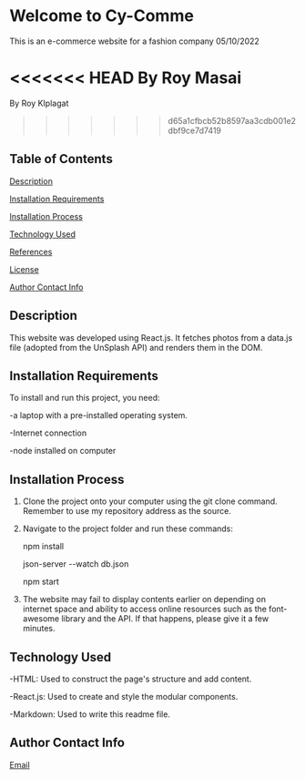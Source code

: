 # Welcome to Cy-Comme
This is an e-commerce website for a fashion company 05/10/2022

<<<<<<< HEAD
By Roy Masai
=======
By Roy KIplagat
>>>>>>> d65a1cfbcb52b8597aa3cdb001e2dbf9ce7d7419

## **Table of Contents**
[Description](#description)


[Installation Requirements](#installationrequirements)


[Installation Process](#installationprocess)


[Technology Used](#technologyused)


[References](#references)


[License](#license)


[Author Contact Info](#authorcontactinfo)
## **Description**
This website was developed using React.js. It fetches photos from a data.js file (adopted from the UnSplash API) and renders them in the DOM.  
## **Installation Requirements**
To install and run this project, you need:

-a laptop with a pre-installed operating system.

-Internet connection

-node installed on computer
## **Installation Process**
1. Clone the project onto your computer using the git clone command. Remember to use my repository address as the source. 
2. Navigate to the project folder and run these commands:

    npm install

    json-server --watch db.json

    npm start


3. The website may fail to display contents earlier on depending on internet space and ability to access online resources such as the font-awesome library and the API. If that happens, please give it a few minutes. 
## **Technology Used**
-HTML: Used to construct the page's structure and add content.


-React.js: Used to create and  style the modular components.


-Markdown: Used to write this readme file.


## **Author Contact Info**


[Email](roy.kiplagat@student.moringaschool.com)

